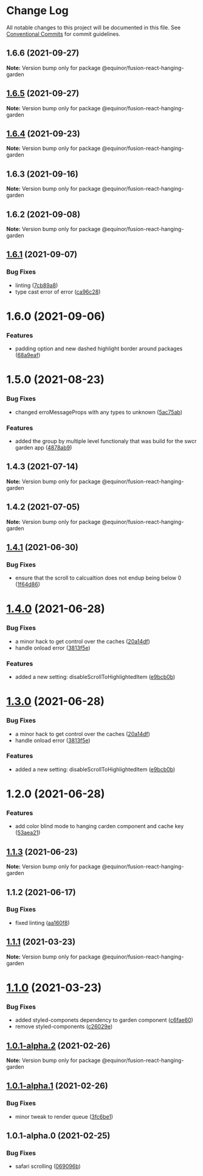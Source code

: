# Change Log

All notable changes to this project will be documented in this file.
See [Conventional Commits](https://conventionalcommits.org) for commit guidelines.

## 1.6.6 (2021-09-27)

**Note:** Version bump only for package @equinor/fusion-react-hanging-garden





## [1.6.5](https://github.com/equinor/fusion-react-components/compare/@equinor/fusion-react-hanging-garden@1.6.4...@equinor/fusion-react-hanging-garden@1.6.5) (2021-09-27)

**Note:** Version bump only for package @equinor/fusion-react-hanging-garden





## [1.6.4](https://github.com/equinor/fusion-react-components/compare/@equinor/fusion-react-hanging-garden@1.6.3...@equinor/fusion-react-hanging-garden@1.6.4) (2021-09-23)

**Note:** Version bump only for package @equinor/fusion-react-hanging-garden





## 1.6.3 (2021-09-16)

**Note:** Version bump only for package @equinor/fusion-react-hanging-garden





## 1.6.2 (2021-09-08)

**Note:** Version bump only for package @equinor/fusion-react-hanging-garden





## [1.6.1](https://github.com/equinor/fusion-react-components/compare/@equinor/fusion-react-hanging-garden@1.6.0...@equinor/fusion-react-hanging-garden@1.6.1) (2021-09-07)


### Bug Fixes

* linting ([7cb89a8](https://github.com/equinor/fusion-react-components/commit/7cb89a8b2fdb3d78b4ff947b732c974cfe92f61a))
* type cast error of error ([ca96c28](https://github.com/equinor/fusion-react-components/commit/ca96c2883c62066cb82e9853e8eec9540faafd0c))





# 1.6.0 (2021-09-06)


### Features

* padding option and new dashed highlight border around packages ([68a9eaf](https://github.com/equinor/fusion-react-components/commit/68a9eaf672fc7f02729d9d39fa7790a591fbf229))





# 1.5.0 (2021-08-23)


### Bug Fixes

* changed erroMessageProps with any types to unknown ([5ac75ab](https://github.com/equinor/fusion-react-components/commit/5ac75ab6361eae5603a038611684b069e45ecbff))


### Features

* added the group by multiple level functionaly that was build for the swcr garden app ([4878ab9](https://github.com/equinor/fusion-react-components/commit/4878ab9a2769cb1aea104cfe8962b7c1f64ceeee))





## 1.4.3 (2021-07-14)

**Note:** Version bump only for package @equinor/fusion-react-hanging-garden





## 1.4.2 (2021-07-05)

**Note:** Version bump only for package @equinor/fusion-react-hanging-garden





## [1.4.1](https://github.com/equinor/fusion-react-components/compare/@equinor/fusion-react-hanging-garden@1.4.0...@equinor/fusion-react-hanging-garden@1.4.1) (2021-06-30)


### Bug Fixes

* ensure that the scroll to calcualtion does not endup being below 0 ([1f64d86](https://github.com/equinor/fusion-react-components/commit/1f64d861d00cb7eb9d349bdbc1ef78c0b49ac9aa))





# [1.4.0](https://github.com/equinor/fusion-react-components/compare/@equinor/fusion-react-hanging-garden@1.3.0...@equinor/fusion-react-hanging-garden@1.4.0) (2021-06-28)


### Bug Fixes

* a minor hack to get control over the caches ([20a14df](https://github.com/equinor/fusion-react-components/commit/20a14df2391f21487eafcb63bd5bc63bc778db62))
* handle onload error ([3813f5e](https://github.com/equinor/fusion-react-components/commit/3813f5e04e7c728bbe9a9c23557106b60d4f1b67))


### Features

* added a new setting: disableScrollToHighlightedItem ([e9bcb0b](https://github.com/equinor/fusion-react-components/commit/e9bcb0b728133ed7b4f82c0c5a3f9d093e32d98c))





# [1.3.0](https://github.com/equinor/fusion-react-components/compare/@equinor/fusion-react-hanging-garden@1.2.0...@equinor/fusion-react-hanging-garden@1.3.0) (2021-06-28)


### Bug Fixes

* a minor hack to get control over the caches ([20a14df](https://github.com/equinor/fusion-react-components/commit/20a14df2391f21487eafcb63bd5bc63bc778db62))
* handle onload error ([3813f5e](https://github.com/equinor/fusion-react-components/commit/3813f5e04e7c728bbe9a9c23557106b60d4f1b67))


### Features

* added a new setting: disableScrollToHighlightedItem ([e9bcb0b](https://github.com/equinor/fusion-react-components/commit/e9bcb0b728133ed7b4f82c0c5a3f9d093e32d98c))





# 1.2.0 (2021-06-28)


### Features

* add color blind mode to hanging carden component and cache key ([53aea21](https://github.com/equinor/fusion-react-components/commit/53aea2115f2d8907e61661a8bb256fe4c519c6b9))





## [1.1.3](https://github.com/equinor/fusion-react-components/compare/@equinor/fusion-react-hanging-garden@1.1.2...@equinor/fusion-react-hanging-garden@1.1.3) (2021-06-23)

**Note:** Version bump only for package @equinor/fusion-react-hanging-garden





## 1.1.2 (2021-06-17)


### Bug Fixes

* fixed linting ([aa160f8](https://github.com/equinor/fusion-react-components/commit/aa160f8a460256fe7cc86947d031826b34a190c4))





## [1.1.1](https://github.com/equinor/fusion-react-components/compare/@equinor/fusion-react-hanging-garden@1.1.0...@equinor/fusion-react-hanging-garden@1.1.1) (2021-03-23)

**Note:** Version bump only for package @equinor/fusion-react-hanging-garden





# [1.1.0](https://github.com/equinor/fusion-react-components/compare/@equinor/fusion-react-hanging-garden@1.0.1-alpha.2...@equinor/fusion-react-hanging-garden@1.1.0) (2021-03-23)


### Bug Fixes

* added styled-componets dependency to garden component ([c6fae60](https://github.com/equinor/fusion-react-components/commit/c6fae607920b834642b48c32e39f983460f2d350))
* remove styled-components ([c26029e](https://github.com/equinor/fusion-react-components/commit/c26029e41a9a8d7539c45dbe7a912944408a1313))





## [1.0.1-alpha.2](https://github.com/equinor/fusion-react-components/compare/@equinor/fusion-react-hanging-garden@1.0.1-alpha.1...@equinor/fusion-react-hanging-garden@1.0.1-alpha.2) (2021-02-26)

**Note:** Version bump only for package @equinor/fusion-react-hanging-garden





## [1.0.1-alpha.1](https://github.com/equinor/fusion-react-components/compare/@equinor/fusion-react-hanging-garden@1.0.1-alpha.0...@equinor/fusion-react-hanging-garden@1.0.1-alpha.1) (2021-02-26)


### Bug Fixes

* minor tweak to render queue ([3fc6be1](https://github.com/equinor/fusion-react-components/commit/3fc6be1c11531e5ccb9d9b8416edb9bb14afe311))





## 1.0.1-alpha.0 (2021-02-25)


### Bug Fixes

* safari scrolling ([069096b](https://github.com/equinor/fusion-react-components/commit/069096b1570655e393ad40c65e1667579c1bdebc))
